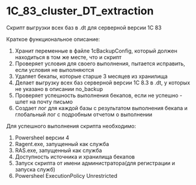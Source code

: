 # 1C_83_cluster_DT_extraction
Скрипт выгрузки всех баз в .dt для серверной версии 1С 83

Краткое функциональное описание:
 
1. Хранит переменные в файле 1cBackupConfig, который должен находиться в том же месте, что и скрипт
2. Проверяет условия для своего выполнения, пытается исправить, если условия не выполняются 
3. Удаляет бекапы, которые старше 3 месяцев из хранилища
4. Делает выгрузку всех баз серверной версии 1С 8.3 в .dt, у которых не указано в описании no_backup
5. Проверяет успешность выполнения бекапов, если не успешно - шлет на почту письмо
6. Создает лог для каждой базы с результатом выполнения бекапа и глобальный лог с подробным отчетом о выполнении

Для успешного выполнения скрипта необходимо:

1. Powersheel версии 4
2. Ragent.exe, запущенный как служба
3. RAS.exe, запущенный как служба
4. Доступность источника и хранилища бекапов
5. Запуск скрипта от имени администратора(для регистрации и запуска служб)
6. Powersheel ExecutionPolicy Unrestricted


